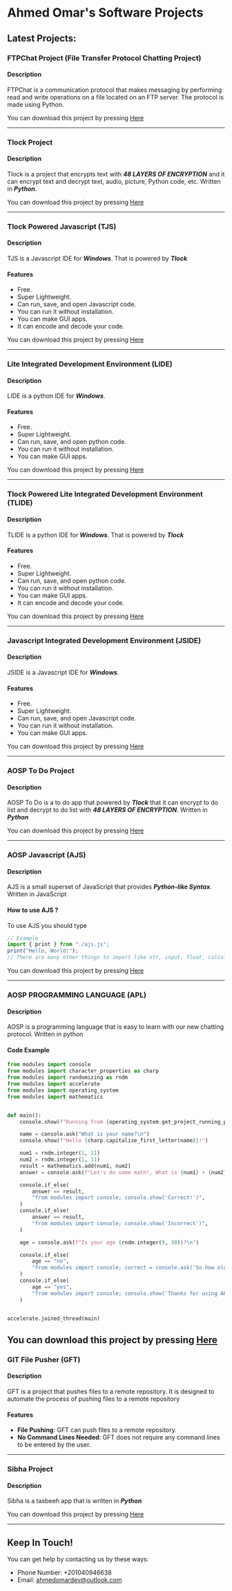 # **Ahmed Omar's Software Projects**

## **Latest Projects:**

### **FTPChat Project (File Transfer Protocol Chatting Project)**

#### **Description**

FTPChat is a communication protocol that makes messaging by performing read and write operations on a file located on an FTP server. The protocol is made using Python.


You can download this project by pressing [Here]()

---

### **Tlock Project**

#### **Description**

Tlock is a project that encrypts text with _**48 LAYERS OF ENCRYPTION**_
and it can encrypt text and decrypt text, audio, picture, Python code, etc. Written in **_Python_**.

You can download this project by pressing [Here]()

---

### **Tlock Powered Javascript (TJS)**

#### **Description**

TJS is a Javascript IDE for **_Windows_**.
That is powered by **_Tlock_**

#### **Features**

- Free.
- Super Lightweight.
- Can run, save, and open Javascript code.
- You can run it without installation.
- You can make GUI apps.
- It can encode and decode your code.

You can download this project by pressing [Here]()

---

### **Lite Integrated Development Environment (LIDE)**

#### **Description**

LIDE is a python IDE for **_Windows_**.

#### **Features**

- Free.
- Super Lightweight.
- Can run, save, and open python code.
- You can run it without installation.
- You can make GUI apps.

You can download this project by pressing [Here]()

---

### **Tlock Powered Lite Integrated Development Environment (TLIDE)**

#### **Description**

TLIDE is a python IDE for **_Windows_**.
That is powered by **_Tlock_**

#### **Features**

- Free.
- Super Lightweight.
- Can run, save, and open python code.
- You can run it without installation.
- You can make GUI apps.
- It can encode and decode your code.

You can download this project by pressing [Here]()

---

### **Javascript Integrated Development Environment (JSIDE)**

#### **Description**

JSIDE is a Javascript IDE for **_Windows_**.

#### **Features**

- Free.
- Super Lightweight.
- Can run, save, and open Javascript code.
- You can run it without installation.
- You can make GUI apps.

You can download this project by pressing [Here]()

---

### **AOSP To Do Project**

#### **Description**

AOSP To Do is a to do app that powered by **_Tlock_** that
it can encrypt to do list and decrypt to do list with **_48 LAYERS OF ENCRYPTION_**. Written in **_Python_**

You can download this project by pressing [Here]()

---

### **AOSP Javascript (AJS)**

#### **Description**

AJS is a small superset of JavaScript that provides **_Python-like Syntax_**. Written in JavaScript

#### How to use AJS ?

To use AJS you should type

```js
// Example
import { print } from "./ajs.js";
print("Hello, World!");
// There are many other things to import like str, input, float, calculator
```

You can download this project by pressing [Here]()

---

### **AOSP PROGRAMMING LANGUAGE (APL)**

#### **Description**

AOSP is a programming language that is easy to learn with our new chatting protocol. Written in python

#### **Code Example**

```python
from modules import console
from modules import character_properties as charp
from modules import randomizing as rndm
from modules import accelerate
from modules import operating_system
from modules import mathematics


def main():
    console.show(f"Running from {operating_system.get_project_running_path()}")

    name = console.ask("What is your name?\n")
    console.show(f"Hello {charp.capitalize_first_letter(name)}!")

    num1 = rndm.integer(1, 11)
    num2 = rndm.integer(1, 11)
    result = mathematics.add(num1, num2)
    answer = console.ask(f"Let's do some math!, What is {num1} + {num2}?\n")

    console.if_else(
        answer == result,
        "from modules import console; console.show('Correct!')",
    )
    console.if_else(
        answer == result,
        "from modules import console; console.show('Incorrect')",
    )

    age = console.ask(f"Is your age {rndm.integer(9, 30)}?\n")

    console.if_else(
        age == "no",
        "from modules import console; correct = console.ask('So how old are you?'); console.show(f'Ok, Thanks for using APL!')",
    )
    console.if_else(
        age == "yes",
        "from modules import console; console.show('Thanks for using APL!')",
    )


accelerate.joined_thread(main)

```

You can download this project by pressing [Here]()
---
### **GIT File Pusher (GFT)**

#### **Description**

GFT is a project that pushes files to a remote repository. It is designed to automate the process of pushing files to a remote repository

#### **Features**

- **File Pushing**: GFT can push files to a remote repository.
- **No Command Lines Needed**: GFT does not require any command lines to be entered by the user.


---

### **Sibha Project**

#### **Description**

Sibha is a tasbeeh app that is written in **_Python_**

You can download this project by pressing [Here]()

---

## **Keep In Touch!**

You can get help by contacting us by these ways:

- Phone Number: +201040946638
- Email: ahmedomardev@outlook.com
